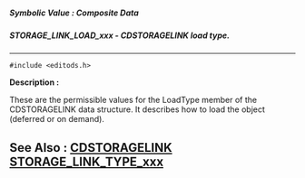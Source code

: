 ##### Symbolic Value : Composite Data
##### STORAGE_LINK_LOAD_xxx - CDSTORAGELINK load type.
---
```
#include <editods.h>
```
**Description :**

These are the permissible values for the LoadType member of the CDSTORAGELINK 
data structure.  It describes how to load the object (deferred or on demand).

**See Also :**
[CDSTORAGELINK](/domino-c-api-docs/reference/Data/CDSTORAGELINK)
[STORAGE_LINK_TYPE_xxx](/domino-c-api-docs/reference/Symb/STORAGE_LINK_TYPE_xxx)
---
